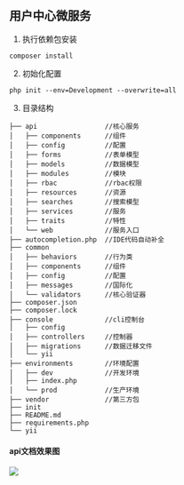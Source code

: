 ## 用户中心微服务

1. 执行依赖包安装
```
composer install
```

2. 初始化配置
```
php init --env=Development --overwrite=all
```

3. 目录结构
```
├── api                 //核心服务
│   ├── components      //组件
│   ├── config          //配置
│   ├── forms           //表单模型
│   ├── models          //数据模型
│   ├── modules         //模块
│   ├── rbac            //rbac权限
│   ├── resources       //资源
│   ├── searches        //搜索模型
│   ├── services        //服务
│   ├── traits          //特性
│   └── web             //服务入口
├── autocompletion.php  //IDE代码自动补全
├── common
│   ├── behaviors       //行为类
│   ├── components      //组件
│   ├── config          //配置
│   ├── messages        //国际化
│   └── validators      //核心验证器
├── composer.json    
├── composer.lock    
├── console             //cli控制台    
│   ├── config    
│   ├── controllers     //控制器
│   ├── migrations      //数据迁移文件
│   └── yii    
├── environments        //环境配置
│   ├── dev             //开发环境
│   ├── index.php    
│   └── prod            //生产环境
├── vendor              //第三方包
├── init
├── README.md
├── requirements.php
└── yii
```
#### api文档效果图
<img src="https://www.herozw.com/wp-content/uploads/2020/06/E90968DC-1E18-461c-BBEE-B23B836C57B2.png"  />

